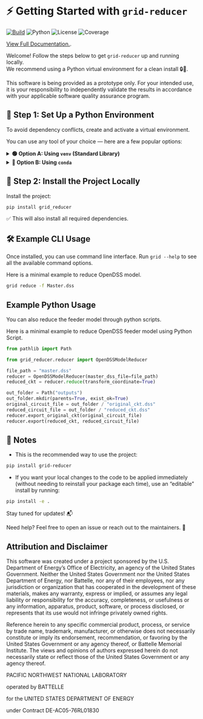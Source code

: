 # ⚡ Getting Started with `grid-reducer`

[![Build](https://github.com/Grid-Atlas/grid-reducer/actions/workflows/ci.yml/badge.svg)](https://github.com/Grid-Atlas/grid-reducer/actions/workflows/ci.yml)
![Python](https://img.shields.io/pypi/pyversions/grid-reducer)
![License](https://img.shields.io/github/license/Grid-Atlas/grid-reducer)
![Coverage](https://img.shields.io/codecov/c/github/Grid-Atlas/grid-reducer)

[View Full Documentation.](https://grid-atlas.github.io/grid-reducer).

Welcome! Follow the steps below to get `grid-reducer` up and running locally.  
We recommend using a Python virtual environment for a clean install 🔒🐍.

This software is being provided as a prototype only. For your intended use, it is your responsibility to independently validate the results in accordance with your applicable software quality assurance program.

## 🧪 Step 1: Set Up a Python Environment

To avoid dependency conflicts, create and activate a virtual environment.

You can use any tool of your choice — here are a few popular options:

<details> <summary><strong>🟢 Option A: Using <code>venv</code> (Standard Library)</strong></summary>

```bash
python3 -m venv venv
source venv/bin/activate  # On Windows: venv\Scripts\activate
```

</details> <details> <summary><strong>🔵 Option B: Using <code>conda</code></strong></summary>

```bash
conda create -n grid-reducer-env python=3.11
conda activate grid-reducer-env
```

</details>

## 🚀 Step 2: Install the Project Locally

Install the project:

```bash
pip install grid_reducer
```

✅ This will also install all required dependencies.

## 🛠 Example CLI Usage

Once installed, you can use command line interface. Run `grid --help` to see all the available command options.

Here is a minimal example to reduce OpenDSS model.

```bash
grid reduce -f Master.dss
```

## Example Python Usage

You can also reduce the feeder model through python scripts.

Here is a minimal example to reduce OpenDSS feeder model using Python Script.

```python
from pathlib import Path

from grid_reducer.reducer import OpenDSSModelReducer

file_path = "master.dss"
reducer = OpenDSSModelReducer(master_dss_file=file_path)
reduced_ckt = reducer.reduce(transform_coordinate=True)

out_folder = Path("outputs")
out_folder.mkdir(parents=True, exist_ok=True)
original_circuit_file = out_folder / "original_ckt.dss"
reduced_circuit_file = out_folder / "reduced_ckt.dss"
reducer.export_original_ckt(original_circuit_file)
reducer.export(reduced_ckt, reduced_circuit_file)
```

## 📌 Notes

* This is the recommended way to use the project:

```bash
pip install grid-reducer
```

* If you want your local changes to the code to be applied immediately (without needing to reinstall your package each time), use an “editable” install by running:

```bash
pip install -e .
```

Stay tuned for updates! 📬

Need help? Feel free to open an issue or reach out to the maintainers. 💬

## Attribution and Disclaimer

This software was created under a project sponsored by the U.S. Department of Energy’s Office of Electricity, an agency of the United States Government. Neither the United States Government nor the United States Department of Energy, nor Battelle, nor any of their employees, nor any jurisdiction or organization that has cooperated in the development of these materials, makes any warranty, express or implied, or assumes any legal liability or responsibility for the accuracy, completeness, or usefulness or any information, apparatus, product, software, or process disclosed, or represents that its use would not infringe privately owned rights.

Reference herein to any specific commercial product, process, or service by trade name, trademark, manufacturer, or otherwise does not necessarily constitute or imply its endorsement, recommendation, or favoring by the United States Government or any agency thereof, or Battelle Memorial Institute. The views and opinions of authors expressed herein do not necessarily state or reflect those of the United States Government or any agency thereof.

PACIFIC NORTHWEST NATIONAL LABORATORY

operated by BATTELLE

for the UNITED STATES DEPARTMENT OF ENERGY

under Contract DE-AC05-76RL01830
